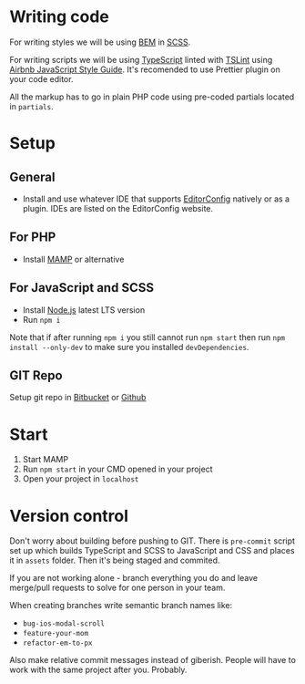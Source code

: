 # Writing code

For writing styles we will be using [BEM](http://getbem.com/introduction/) in [SCSS](https://sass-lang.com/).

For writing scripts we will be using [TypeScript](https://www.typescriptlang.org/) linted with [TSLint](https://palantir.github.io/tslint/) using [Airbnb JavaScript Style Guide](https://github.com/progre/tslint-config-airbnb).
It's recomended to use Prettier plugin on your code editor.

All the markup has to go in plain PHP code using pre-coded partials located in `partials`.

# Setup

## General

- Install and use whatever IDE that supports [EditorConfig](https://editorconfig.org) natively or as a plugin. IDEs are listed on the EditorConfig website.

## For PHP

- Install [MAMP](https://www.mamp.info) or alternative

## For JavaScript and SCSS

- Install [Node.js](https://nodejs.org) latest LTS version
- Run `npm i`

Note that if after running `npm i` you still cannot run `npm start` then run `npm install --only-dev` to make sure you installed `devDependencies`.

## GIT Repo

Setup git repo in [Bitbucket](https://bitbucket.org/) or [Github](https://github.com/)

# Start

1. Start MAMP
2. Run `npm start` in your CMD opened in your project
3. Open your project in `localhost`

# Version control

Don't worry about building before pushing to GIT. There is `pre-commit` script set up which builds TypeScript and SCSS to JavaScript and CSS and places it in `assets` folder. Then it's being staged and commited.

If you are not working alone - branch everything you do and leave merge/pull requests to solve for one person in your team.

When creating branches write semantic branch names like:

- `bug-ios-modal-scroll`
- `feature-your-mom`
- `refactor-em-to-px`

Also make relative commit messages instead of giberish. People will have to work with the same project after you. Probably.
